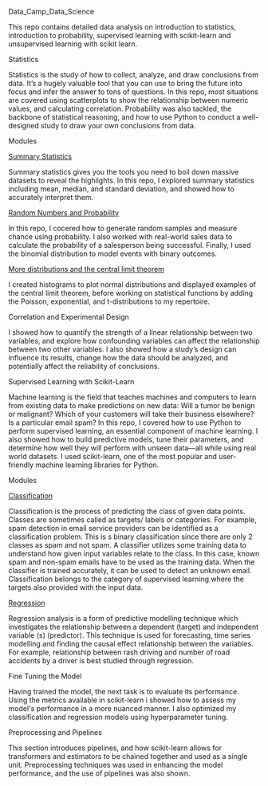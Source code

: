 Data_Camp_Data_Science

   This repo contains detailed data analysis on introduction to statistics, introduction to probability, supervised learning with scikit-learn and unsupervised learning with scikit learn.

Statistics

   Statistics is the study of how to collect, analyze, and draw conclusions from data. It’s a hugely valuable tool that you can use to bring the future into focus and infer the answer to tons of questions. In this repo, most situations are covered using scatterplots to show the relationship between numeric values, and calculating correlation. Probability was also tackled, the backbone of statistical reasoning, and how to use Python to conduct a well-designed study to draw your own conclusions from data.

Modules

[Summary Statistics](https://github.com/mayowak/DataCamp_DataScience/blob/main/intro_to_statistics/measures_of_center_and_spread.ipynb)

   Summary statistics gives you the tools you need to boil down massive datasets to reveal the highlights. In this repo, I explored summary statistics including mean, median, and standard deviation, and showed how to accurately interpret them.
    
[Random Numbers and Probability](https://github.com/mayowak/DataCamp_DataScience/blob/main/intro_to_probability/Random_numbers_and_probability.ipynb)

   In this repo, I cocered how to generate random samples and measure chance using probability. I also worked with real-world sales data to calculate the probability of a salesperson being successful. Finally, I used the binomial distribution to model events with binary outcomes.
    
[More distributions and the central limit theorem](https://github.com/mayowak/DataCamp_DataScience/blob/main/intro_to_probability/Normal_distribution.ipynb)

   I created histograms to plot normal distributions and displayed examples of the central limit theorem, before working on statistical functions by adding the Poisson, exponential, and t-distributions to my repertoire.
    
Correlation and Experimental Design

   I showed how to quantify the strength of a linear relationship between two variables, and explore how confounding variables can affect the relationship between two other variables. I also showed how a study’s design can influence its results, change how the data should be analyzed, and potentially affect the reliability of conclusions.


Supervised Learning with Scikit-Learn

   Machine learning is the field that teaches machines and computers to learn from existing data to make predictions on new data: Will a tumor be benign or malignant? Which of your customers will take their business elsewhere? Is a particular email spam? In this repo, I covered how to use Python to perform supervised learning, an essential component of machine learning. I also showed how to build predictive models, tune their parameters, and determine how well they will perform with unseen data—all while using real world datasets. I used scikit-learn, one of the most popular and user-friendly machine learning libraries for Python.

Modules

[Classification](https://github.com/mayowak/DataCamp_DataScience/blob/main/supervised_learning/Classification%20.ipynb)

   Classification is the process of predicting the class of given data points. Classes are sometimes called as targets/ labels or categories. For example, spam detection in email service providers can be identified as a classification problem. This is s binary classification since there are only 2 classes as spam and not spam. A classifier utilizes some training data to understand how given input variables relate to the class. In this case, known spam and non-spam emails have to be used as the training data. When the classifier is trained accurately, it can be used to detect an unknown email. Classification belongs to the category of supervised learning where the targets also provided with the input data.
    
[Regression](https://github.com/mayowak/DataCamp_DataScience/blob/main/supervised_learning/Regression.ipynb)

   Regression analysis is a form of predictive modelling technique which investigates the relationship between a dependent (target) and independent variable (s) (predictor). This technique is used for forecasting, time series modelling and finding the causal effect relationship between the variables. For example, relationship between rash driving and number of road accidents by a driver is best studied through regression.
    
Fine Tuning the Model 

   Having trained the model, the next task is to evaluate its performance. Using the metrics available in scikit-learn i showed how to assess my model's performance in a more nuanced manner. I also optimized my classification and regression models using hyperparameter tuning.
    
Preprocessing and Pipelines

   This section introduces pipelines, and how scikit-learn allows for transformers and estimators to be chained together and used as a single unit. Preprocessing techniques was used in enhancing the model performance, and the use of pipelines was also shown.
